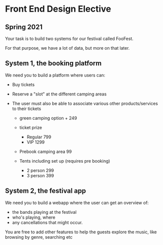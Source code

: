 # Front End Design Elective

## Spring 2021

Your task is to build two systems for our festival called FooFest.

For that purpose, we have a lot of data, but more on that later.

## System 1, the booking platform

We need you to build a platform where users can:

- Buy tickets
- Reserve a "slot" at the different camping areas
- The user must also be able to associate various other products/services to their tickets

  - green camping option + 249
  - ticket prize

    - Regular 799
    - VIP 1299

  - Prebook camping area 99
  - Tents including set up (requires pre booking)
    - 2 person 299
    - 3 person 399

## System 2, the festival app

We need you to build a webapp where the user can get an overview of:

- the bands playing at the festival
- who's playing, where
- any cancellations that might occur.

You are free to add other features to help the guests explore the music, like browsing by genre, searching etc
